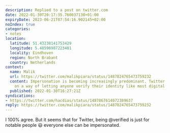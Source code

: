 ```yaml
---
description: Replied to a post on twitter.com
date: 2022-01-30T20:17:35.760037138+01:00
expiryDate: 2023-06-21T07:54:16.902145+02:00
noIndex: true
categories:
- notes
location:
  latitude: 51.43238141753429
  longitude: 5.48598987223481
  locality: Eindhoven
  region: North Brabant
  country: Netherlands
context:
  name: Malik
  url: https://twitter.com/malikpiara/status/1487824765473759232
  content: Impersonation is becoming increasingly predominant. Twitter should work
    on a way of letting anyone verify their identity like most digital banks do nowadays.
  published: 2022-01-30T16:27:21Z
syndications:
- https://twitter.com/hacdias/status/1487867614072389637
reply: https://twitter.com/malikpiara/status/1487824765473759232
---
```


I 100% agree. But it seems that for Twitter, being @verified is just for notable people 😃 everyone else can be impersonated.
